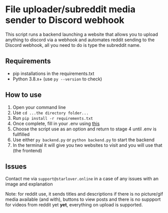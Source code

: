 # File uploader/subreddit media sender to Discord webhook 
This script runs a backend launching a website that allows you to upload anything to discord via a webhook and automates reddit sending to the Discord webhook, all you need to do is type the subreddit name.

## Requirements 
- pip installations in the requirements.txt
- Python 3.8.x+ (use ``py --version`` to check)

## How to use 
1. Open your command line
2. Use ``cd ...the directory folder...``
3. Run ``pip install -r requirements.txt``
4. Once complete, fill in your .env using [this](https://www.reddit.com/prefs/apps)
5. Choose the script use as an option and return to stage 4 until .env is fullfilled
6. Use either ``py backend.py`` or ``python backend.py`` to start the backend
7. In the terminal it will give you two websites to visit and you will use that (the frontend)

## Issues
Contact me via ``support@starlover.online`` in a case of any issues with an image and explanation

Note: for reddit use, it sends titles and descriptions if there is no picture/gif media available (and with), buttons to view posts and there is no suppport for videos from reddit yet **yet**, everything on upload is supported.
